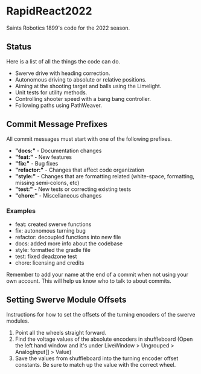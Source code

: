 # RapidReact2022

Saints Robotics 1899's code for the 2022 season.

## Status

Here is a list of all the things the code can do.

* Swerve drive with heading correction.
* Autonomous driving to absolute or relative positions.
* Aiming at the shooting target and balls using the Limelight.
* Unit tests for utility methods.
* Controlling shooter speed with a bang bang controller.
* Following paths using PathWeaver.

## Commit Message Prefixes

All commit messages must start with one of the following prefixes.

* **"docs:"** - Documentation changes
* **"feat:"** - New features
* **"fix:"** - Bug fixes
* **"refactor:"** - Changes that affect code organization
* **"style:"** - Changes that are formatting related (white-space, formatting, missing semi-colons, etc)
* **"test:"** - New tests or correcting existing tests
* **"chore:"** - Miscellaneous changes

### Examples

* feat: created swerve functions
* fix: autonomous turning bug
* refactor: decoupled functions into new file
* docs: added more info about the codebase
* style: formatted the gradle file
* test: fixed deadzone test
* chore: licensing and credits

Remember to add your name at the end of a commit when not using your own account. This will help us know who to talk to about commits.

## Setting Swerve Module Offsets

Instructions for how to set the offsets of the turning encoders of the swerve modules.

1. Point all the wheels straight forward.
2. Find the voltage values of the absolute encoders in shuffleboard (Open the left hand window and it's under LiveWindow > Ungrouped > AnalogInput[] > Value)
3. Save the values from shuffleboard into the turning encoder offset constants. Be sure to match up the value with the correct wheel.
